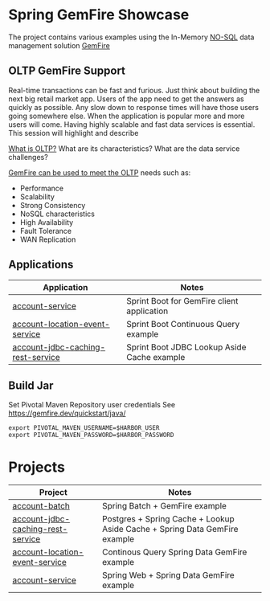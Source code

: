 # Spring GemFire Showcase

The project contains various examples using the In-Memory [NO-SQL](https://en.wikipedia.org/wiki/NoSQL) data management solution [GemFire](https://gemfire.dev/)


## OLTP GemFire Support

Real-time transactions can be fast and furious. Just think about building the next big retail market app.
Users of the app need to get the answers as quickly as possible. Any slow down to response times will have those users going somewhere else.
When the application is popular more and more users will come. Having highly scalable and fast data services is essential.
This session will highlight and describe

[What is OLTP?](https://www.oracle.com/database/what-is-oltp/)
What are its characteristics?
What are the data service challenges?

[GemFire can be used to meet the OLTP](https://www.youtube.com/watch?v=oy_Yq_mf45Y) needs such as:

- Performance
- Scalability
- Strong Consistency
- NoSQL characteristics
- High Availability
- Fault Tolerance
- WAN Replication


## Applications


| Application                                                                         | Notes                                       | 
|-------------------------------------------------------------------------------------|---------------------------------------------|
| [account-service](applications/account-service)                                     | Sprint Boot for GemFire client application  |
| [account-location-event-service](applications/account-location-event-service)       | Sprint Boot Continuous Query example        |
| [account-jdbc-caching-rest-service](applications/account-jdbc-caching-rest-service) | Sprint Boot JDBC Lookup Aside Cache example |



## Build Jar

Set Pivotal Maven Repository user credentials
See https://gemfire.dev/quickstart/java/

```shell
export PIVOTAL_MAVEN_USERNAME=$HARBOR_USER
export PIVOTAL_MAVEN_PASSWORD=$HARBOR_PASSWORD
```

# Projects

| Project                                                                               | Notes                                                                      |
|---------------------------------------------------------------------------------------|----------------------------------------------------------------------------|
| [account-batch](applications%2Faccount-batch)                                         | Spring Batch + GemFire example                                             |
| [account-jdbc-caching-rest-service](applications%2Faccount-jdbc-caching-rest-service) | Postgres + Spring Cache + Lookup Aside Cache + Spring Data GemFire example |
| [account-location-event-service](applications%2Faccount-location-event-service)       | Continous Query Spring Data GemFire example                                |
| [account-service](applications%2Faccount-service)                                     | Spring Web + Spring Data GemFire example                                   |